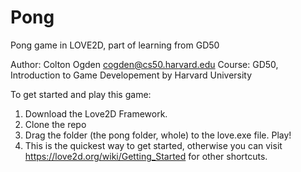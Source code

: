 # Pong
Pong game in LOVE2D, part of learning from GD50

Author: Colton Ogden
        cogden@cs50.harvard.edu
Course: GD50, Introduction to Game Developement by Harvard University

To get started and play this game:

1) Download the Love2D Framework.
2) Clone the repo
3) Drag the folder (the pong folder, whole) to the love.exe file. Play!
4) This is the quickest way to get started, otherwise you can visit https://love2d.org/wiki/Getting_Started for other shortcuts.
